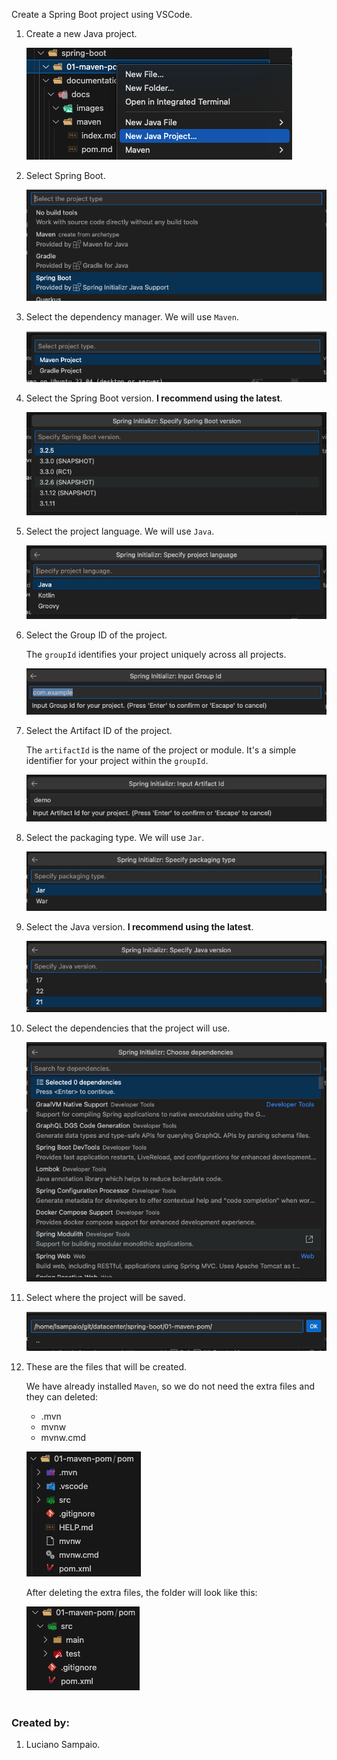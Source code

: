Create a Spring Boot project using VSCode.

1. Create a new Java project.

    ![01-new-java-project](../../images/spring-project/01-new-java-project.png "01-new-java-project")

1. Select Spring Boot.

    ![02-spring-boot-project](../../images/spring-project/02-spring-boot-project.png "02-spring-boot-project")

1. Select the dependency manager. We will use `Maven`.

    ![03-maven-dependency-manager](../../images/spring-project/03-maven-dependency-manager.png "03-maven-dependency-manager")

1. Select the Spring Boot version. **I recommend using the latest**.

    ![04-spring-boot-version](../../images/spring-project/04-spring-boot-version.png "04-spring-boot-version")

1. Select the project language. We will use `Java`.

    ![05-project-language-java](../../images/spring-project/05-project-language-java.png "05-project-language-java")

1. Select the Group ID of the project.

    The `groupId` identifies your project uniquely across all projects.

    ![06-pom-group-id](../../images/spring-project/06-pom-group-id.png "06-pom-group-id")

1. Select the Artifact ID of the project.

    The `artifactId` is the name of the project or module. It's a simple identifier for your project within the `groupId`.

    ![07-pom-artifact-id](../../images/spring-project/07-pom-artifact-id.png "07-pom-artifact-id")

1. Select the packaging type. We will use `Jar`.

    ![08-packaging-type-jar](../../images/spring-project/08-packaging-type-jar.png "08-packaging-type-jar")

1. Select the Java version. **I recommend using the latest**.

    ![09-java-version](../../images/spring-project/09-java-version.png "09-java-version")

1. Select the dependencies that the project will use.

    ![10-spring-boot-dependencies](../../images/spring-project/10-spring-boot-dependencies.png "10-spring-boot-dependencies")

1. Select where the project will be saved.

    ![11-project-path](../../images/spring-project/11-project-path.png "11-project-path")

1. These are the files that will be created.

    We have already installed `Maven`, so we do not need the extra files and they can deleted:
    - .mvn
    - mvnw
    - mvnw.cmd

    ![12-project-files-initial](../../images/spring-project/12-project-files-initial.png "12-project-files-initial")

    After deleting the extra files, the folder will look like this:

    ![13-project-files-clean](../../images/spring-project/13-project-files-clean.png "13-project-files-clean")

#
### Created by:

1. Luciano Sampaio.
